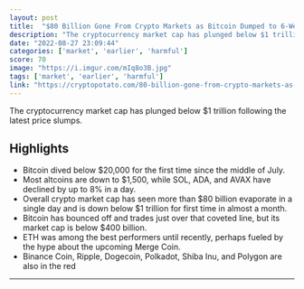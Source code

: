 ```yaml
---
layout: post
title:  "$80 Billion Gone From Crypto Markets as Bitcoin Dumped to 6-Week Low"
description: "The cryptocurrency market cap has plunged below $1 trillion following the latest price slumps."
date: "2022-08-27 23:09:44"
categories: ['market', 'earlier', 'harmful']
score: 70
image: "https://i.imgur.com/mIq8o3B.jpg"
tags: ['market', 'earlier', 'harmful']
link: "https://cryptopotato.com/80-billion-gone-from-crypto-markets-as-bitcoin-dumped-to-6-week-low/"
---
```


The cryptocurrency market cap has plunged below $1 trillion following the latest price slumps.

## Highlights

- Bitcoin dived below $20,000 for the first time since the middle of July.
- Most altcoins are down to $1,500, while SOL, ADA, and AVAX have declined by up to 8% in a day.
- Overall crypto market cap has seen more than $80 billion evaporate in a single day and is down below $1 trillion for first time in almost a month.
- Bitcoin has bounced off and trades just over that coveted line, but its market cap is below $400 billion.
- ETH was among the best performers until recently, perhaps fueled by the hype about the upcoming Merge Coin.
- Binance Coin, Ripple, Dogecoin, Polkadot, Shiba Inu, and Polygon are also in the red

---

